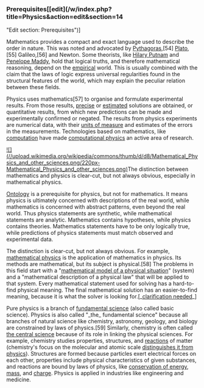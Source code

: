### Prerequisites[[edit](/w/index.php?title=Physics&action=edit&section=14
"Edit section: Prerequisites")]

Mathematics provides a compact and exact language used to describe the order
in nature. This was noted and advocated by [Pythagoras](/wiki/Pythagoras
"Pythagoras"),[54] [Plato](/wiki/Plato "Plato"),[55] Galileo,[56] and Newton.
Some theorists, like [Hilary Putnam](/wiki/Hilary\_Putnam "Hilary Putnam") and
[Penelope Maddy](/wiki/Penelope\_Maddy "Penelope Maddy"), hold that logical
truths, and therefore mathematical reasoning, depend on the
[empirical](/wiki/Empirical "Empirical") world. This is usually combined with
the claim that the laws of logic express universal regularities found in the
structural features of the world, which may explain the peculiar relation
between these fields.

Physics uses mathematics[57] to organise and formulate experimental results.
From those results, [precise](/wiki/Analytic\_solution "Analytic solution") or
[estimated](/wiki/Simulation#Computer\_simulation "Simulation") solutions are
obtained, or quantitative results, from which new predictions can be made and
experimentally confirmed or negated. The results from physics experiments are
numerical data, with their [units of measure](/wiki/Units\_of\_measure "Units of
measure") and estimates of the errors in the measurements. Technologies based
on mathematics, like [computation](/wiki/Scientific\_computing "Scientific
computing") have made [computational physics](/wiki/Computational\_physics
"Computational physics") an active area of research.

[![](//upload.wikimedia.org/wikipedia/commons/thumb/d/d8/Mathematical\_Physics\_and\_other\_sciences.png/220px-
Mathematical\_Physics\_and\_other\_sciences.png)](/wiki/File:Mathematical\_Physics\_and\_other\_sciences.png)The
distinction between mathematics and physics is clear-cut, but not always
obvious, especially in mathematical physics.

[Ontology](/wiki/Ontology "Ontology") is a prerequisite for physics, but not
for mathematics. It means physics is ultimately concerned with descriptions of
the real world, while mathematics is concerned with abstract patterns, even
beyond the real world. Thus physics statements are synthetic, while
mathematical statements are analytic. Mathematics contains hypotheses, while
physics contains theories. Mathematics statements have to be only logically
true, while predictions of physics statements must match observed and
experimental data.

The distinction is clear-cut, but not always obvious. For example,
[mathematical physics](/wiki/Mathematical\_physics "Mathematical physics") is
the application of mathematics in physics. Its methods are mathematical, but
its subject is physical.[58] The problems in this field start with a
"[mathematical model of a physical situation](/wiki/Boundary\_condition
"Boundary condition")" (system) and a "mathematical description of a physical
law" that will be applied to that system. Every mathematical statement used
for solving has a hard-to-find physical meaning. The final mathematical
solution has an easier-to-find meaning, because it is what the solver is
looking for.[\_[clarification needed](/wiki/Wikipedia:Please\_clarify
"Wikipedia:Please clarify")\_]

Pure physics is a branch of [fundamental science](/wiki/Fundamental\_science
"Fundamental science") (also called basic science). Physics is also called
"\_the\_ fundamental science" because all branches of natural science like
chemistry, astronomy, geology, and biology are constrained by laws of
physics.[59] Similarly, chemistry is often called [the central
science](/wiki/The\_central\_science "The central science") because of its role
in linking the physical sciences. For example, chemistry studies properties,
structures, and [reactions](/wiki/Chemical\_reaction "Chemical reaction") of
matter (chemistry's focus on the molecular and atomic scale [distinguishes it
from physics](/wiki/Difference\_between\_chemistry\_and\_physics "Difference
between chemistry and physics")). Structures are formed because particles
exert electrical forces on each other, properties include physical
characteristics of given substances, and reactions are bound by laws of
physics, like [conservation of energy](/wiki/Conservation\_of\_energy
"Conservation of energy"), [mass](/wiki/Conservation\_of\_mass "Conservation of
mass"), and [charge](/wiki/Charge\_conservation "Charge conservation"). Physics
is applied in industries like engineering and medicine.
